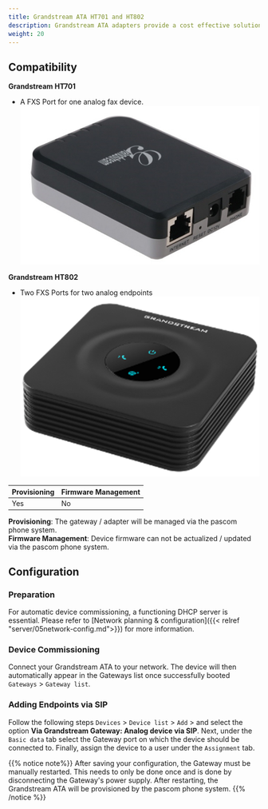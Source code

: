 ```yaml
---
title: Grandstream ATA HT701 and HT802
description: Grandstream ATA adapters provide a cost effective solution for integrating Analog technology such as Fax / Door Intercom systems etc into your pascom phone system.
weight: 20
---
```


## Compatibility

**Grandstream HT701**

- A FXS Port for one analog fax device.
![Grandstream HT701](grandstream_ht701.jpg?width=300px)


**Grandstream HT802**

- Two FXS Ports for two analog endpoints
![Grandstream HT802](grandstream_ht802.png?width=300px)


|Provisioning|Firmware Management|
|---|---|
|Yes|No|

**Provisioning**: The gateway / adapter will be managed via the pascom phone system.<br>
**Firmware Management**: Device firmware can not be actualized / updated via the pascom phone system.<br>


## Configuration

### Preparation

For automatic device commissioning, a functioning DHCP server is essential. Please refer to [Network planning & configuration]({{< relref "server/05network-config.md">}}) for more information.

### Device Commissioning

Connect your Grandstream ATA to your network. The device will then automatically appear in the Gateways list once successfully booted `Gateways` > `Gateway list`.

<!--FIXME steckersymbol, status?-->

### Adding Endpoints via SIP

Follow the following steps `Devices` > `Device list` > `Add` > and select the option **Via Grandstream Gateway: Analog device via SIP**.
Next, under the `Basic data` tab select the Gateway port on which the device should be connected to. Finally, assign the device to a user under the `Assignment` tab.

{{% notice note%}}
After saving your configuration, the Gateway must be manually restarted. This needs to only be done once and is done by disconnecting the Gateway's power supply. After restarting, the Grandstream ATA will be provisioned by the pascom phone system.
{{% /notice %}}
